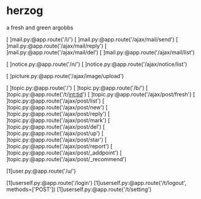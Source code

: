 herzog
======

a fresh and green argobbs 

[ ]mail.py:@app.route('/l/')
[ ]mail.py:@app.route('/ajax/mail/send')
[ ]mail.py:@app.route('/ajax/mail/reply')
[ ]mail.py:@app.route('/ajax/mail/del')
[ ]mail.py:@app.route('/ajax/mail/list')

[ ]notice.py:@app.route('/n/')
[ ]notice.py:@app.route('/ajax/notice/list')

[ ]picture.py:@app.route('/ajax/image/upload')

[ ]topic.py:@app.route('/')
[ ]topic.py:@app.route('/b/<boardname>')
[ ]topic.py:@app.route('/t/<int:tid>')
[ ]topic.py:@app.route('/ajax/post/fresh')
[ ]topic.py:@app.route('/ajax/post/list')
[ ]topic.py:@app.route('/ajax/post/new')
[ ]topic.py:@app.route('/ajax/post/reply')
[ ]topic.py:@app.route('/ajax/post/mark')
[ ]topic.py:@app.route('/ajax/post/del')
[ ]topic.py:@app.route('/ajax/post/up')
[ ]topic.py:@app.route('/ajax/post/star')
[ ]topic.py:@app.route('/ajax/post/report')
[ ]topic.py:@app.route('/ajax/post/_addpoint')
[ ]topic.py:@app.route('/ajax/post/_recommend')

[1]user.py:@app.route('/u/<userid>')

[1]userself.py:@app.route('/login')
[1]userself.py:@app.route('/t/logout', methods=['POST'])
[1]userself.py:@app.route('/t/setting')
